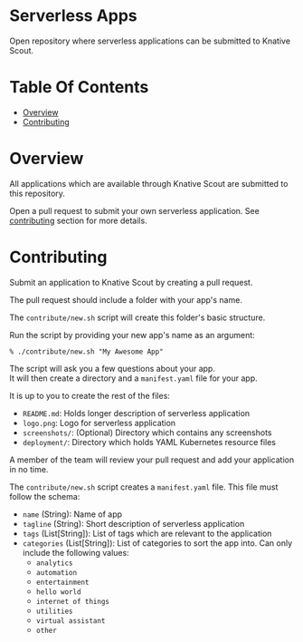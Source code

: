 # Serverless Apps
Open repository where serverless applications can be submitted to Knative Scout.

# Table Of Contents
- [Overview](#overview)
- [Contributing](#contributing)

# Overview
All applications which are available through Knative Scout are submitted to
this repository.

Open a pull request to submit your own serverless application. See 
[contributing](#contributing) section for more details.

# Contributing
Submit an application to Knative Scout by creating a pull request.  

The pull request should include a folder with your app's name.

The `contribute/new.sh` script will create this folder's basic structure.

Run the script by providing your new app's name as an argument:

```
% ./contribute/new.sh "My Awesome App"
```

The script will ask you a few questions about your app.  
It will then create a directory and a `manifest.yaml` file for your app.

It is up to you to create the rest of the files:

- `README.md`: Holds longer description of serverless application
- `logo.png`: Logo for serverless application
- `screenshots/`: (Optional) Directory which contains any screenshots
- `deployment/`: Directory which holds YAML Kubernetes resource files

A member of the team will review your pull request and add your application in 
no time.

The `contribute/new.sh` script creates a `manifest.yaml` file. This file must 
follow the schema:

- `name` (String): Name of app
- `tagline` (String): Short description of serverless application
- `tags` (List[String]): List of tags which are relevant to the application
- `categories` (List[String]): List of categories to sort the app into. Can 
   only include the following values:
   - `analytics`
   - `automation`
   - `entertainment`
   - `hello world`
   - `internet of things`
   - `utilities`
   - `virtual assistant`
   - `other`
